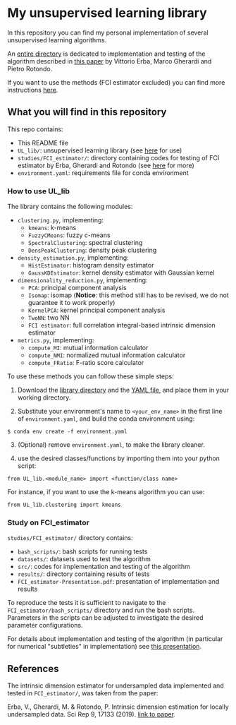 # My unsupervised learning library

In this repository you can find my personal implementation of several unsupervised
learning algorithms.

An [entire directory](FCI_estimator) is dedicated to implementation and testing of
the algorithm described in [this paper][link1] by Vittorio Erba, Marco Gherardi and
Pietro Rotondo.

If you want to use the methods (FCI estimator excluded) you can find more instructions
[here](#ref1).


## What you will find in this repository

This repo contains:
- This README file
- `UL_lib/`: unsupervised learning library (see [here](#ref1) for use)
- `studies/FCI_estimator/`: directory containing codes for testing of FCI estimator by
Erba, Gherardi and Rotondo (see [here](#ref2) for more)
- `environment.yaml`: requirements file for conda environment


<a name="ref1">
</a>

### How to use UL\_lib

The library contains the following modules:
- `clustering.py`, implementing:
  - `kmeans`: k-means
  - `FuzzyCMeans`: fuzzy c-means
  - `SpectralClustering`: spectral clustering
  - `DensPeakClustering`: density peak clustering
- `density_estimation.py`, implementing:
  - `HistEstimator`: histogram density estimator
  - `GaussKDEstimator`: kernel density estimator with Gaussian kernel
- `dimensionality_reduction.py`, implementing:
  - `PCA`: principal component analysis
  - `Isomap`: isomap (**Notice**: this method still has to be revised,
    we do not guarantee it to work properly)
  - `KernelPCA`: kernel principal component analysis
  - `TwoNN`: two NN
  - `FCI estimator`: full correlation integral-based intrinsic dimension estimator
- `metrics.py`, implementing:
  - `compute_MI`: mutual information calculator
  - `compute_NMI`: normalized mutual information calculator
  - `compute_FRatio`: F-ratio score calculator

To use these methods you can follow these simple steps:

1. Download the [library directory](UL_lib) and the [YAML file](environment.yaml), and
place them in your working directory.

2. Substitute your environment's name to `<your_env_name>` in the first
line of `environment.yaml`, and build the conda environment using:

````
$ conda env create -f environment.yaml
````

3. (Optional) remove `environment.yaml`, to make the library cleaner.

4. use the desired classes/functions by importing them into your python script:

````
from UL_lib.<module_name> import <function/class name>
````

For instance, if you want to use the k-means algorithm you can use:

````
from UL_lib.clustering import kmeans
````


<a name="ref2">
</a>

### Study on FCI\_estimator

`studies/FCI_estimator/` directory contains:
- `bash_scripts/`: bash scripts for running tests
- `datasets/`: datasets used to test the algorithm
- `src/`: codes for implementation and testing of the algorithm
- `results/`: directory containing results of tests
- `FCI_estimator-Presentation.pdf`: presentation of implementation and results

To reproduce the tests it is sufficient to navigate to the `FCI_estimator/bash_scripts/`
directory and run the bash scripts. Parameters in the scripts can be adjusted to
investigate the desired parameter configurations.

For details about implementation and testing of the algorithm (in particular for numerical
"subtleties" in implementation) see [this presentation](studies/FCI_estimator/FCI_estimator-Presentation.pdf).


## References

The intrinsic dimension estimator for undersampled data implemented and tested in
`FCI_estimator/`, was taken from the paper:

Erba, V., Gherardi, M. & Rotondo, P. Intrinsic dimension estimation for locally undersampled
data. Sci Rep 9, 17133 (2019). [link to paper][link1].






[link1]: https://www.nature.com/articles/s41598-019-53549-9
